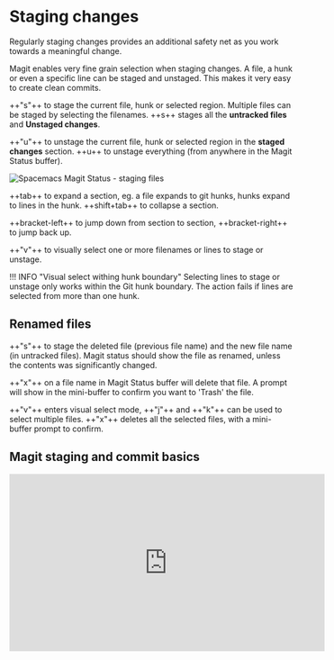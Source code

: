 # Staging changes

Regularly staging changes provides an additional safety net as you work towards a meaningful change.

Magit enables very fine grain selection when staging changes.  A file, a hunk or even a specific line can be staged and unstaged.  This makes it very easy to create clean commits.

++"s"++ to stage the current file, hunk or selected region.  Multiple files can be staged by selecting the filenames.  ++s++ stages all the **untracked files** and **Unstaged changes**.

++"u"++ to unstage the current file, hunk or selected region in the **staged changes** section. ++u++ to unstage everything (from anywhere in the Magit Status buffer).

![Spacemacs Magit Status - staging files](/images/spacemacs-magit-status-staging-untracked-unstaged-staged-changes.png)

++tab++ to expand a section, eg. a file expands to git hunks, hunks expand to lines in the hunk.  ++shift+tab++ to collapse a section.

++bracket-left++ to jump down from section to section, ++bracket-right++ to jump back up.

++"v"++ to visually select one or more filenames or lines to stage or unstage.

!!! INFO "Visual select withing hunk boundary"
    Selecting lines to stage or unstage only works within the Git hunk boundary.  The action fails if lines are selected from more than one hunk.


## Renamed files

++"s"++ to stage the deleted file (previous file name) and the new file name (in untracked files).  Magit status should show the file as renamed, unless the contents was significantly changed.

++"x"++ on a file name in Magit Status buffer will delete that file.  A prompt will show in the mini-buffer to confirm you want to 'Trash' the file.

++"v"++ enters visual select mode, ++"j"++ and ++"k"++ can be used to select multiple files.  ++"x"++ deletes all the selected files, with a mini-buffer prompt to confirm.


## Magit staging and commit basics

<p style="text-align:center">
<iframe width="560" height="315" src="https://www.youtube.com/embed/natNUgnh_no" title="YouTube video player" frameborder="0" allow="accelerometer; autoplay; clipboard-write; encrypted-media; gyroscope; picture-in-picture" allowfullscreen></iframe>
</p>
